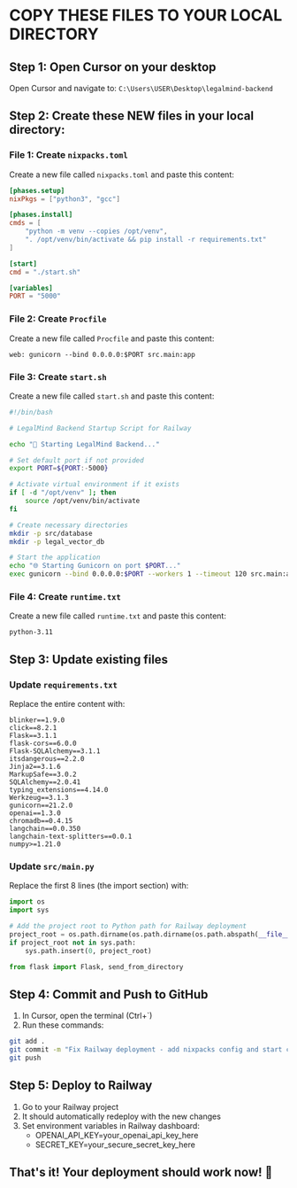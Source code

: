 # COPY THESE FILES TO YOUR LOCAL DIRECTORY

## Step 1: Open Cursor on your desktop
Open Cursor and navigate to: `C:\Users\USER\Desktop\legalmind-backend`

## Step 2: Create these NEW files in your local directory:

### File 1: Create `nixpacks.toml`
Create a new file called `nixpacks.toml` and paste this content:
```toml
[phases.setup]
nixPkgs = ["python3", "gcc"]

[phases.install]
cmds = [
    "python -m venv --copies /opt/venv",
    ". /opt/venv/bin/activate && pip install -r requirements.txt"
]

[start]
cmd = "./start.sh"

[variables]
PORT = "5000"
```

### File 2: Create `Procfile`
Create a new file called `Procfile` and paste this content:
```
web: gunicorn --bind 0.0.0.0:$PORT src.main:app
```

### File 3: Create `start.sh`
Create a new file called `start.sh` and paste this content:
```bash
#!/bin/bash

# LegalMind Backend Startup Script for Railway

echo "🚀 Starting LegalMind Backend..."

# Set default port if not provided
export PORT=${PORT:-5000}

# Activate virtual environment if it exists
if [ -d "/opt/venv" ]; then
    source /opt/venv/bin/activate
fi

# Create necessary directories
mkdir -p src/database
mkdir -p legal_vector_db

# Start the application
echo "🌐 Starting Gunicorn on port $PORT..."
exec gunicorn --bind 0.0.0.0:$PORT --workers 1 --timeout 120 src.main:app
```

### File 4: Create `runtime.txt`
Create a new file called `runtime.txt` and paste this content:
```
python-3.11
```

## Step 3: Update existing files

### Update `requirements.txt`
Replace the entire content with:
```
blinker==1.9.0
click==8.2.1
Flask==3.1.1
flask-cors==6.0.0
Flask-SQLAlchemy==3.1.1
itsdangerous==2.2.0
Jinja2==3.1.6
MarkupSafe==3.0.2
SQLAlchemy==2.0.41
typing_extensions==4.14.0
Werkzeug==3.1.3
gunicorn==21.2.0
openai==1.3.0
chromadb==0.4.15
langchain==0.0.350
langchain-text-splitters==0.0.1
numpy>=1.21.0
```

### Update `src/main.py`
Replace the first 8 lines (the import section) with:
```python
import os
import sys

# Add the project root to Python path for Railway deployment
project_root = os.path.dirname(os.path.dirname(os.path.abspath(__file__)))
if project_root not in sys.path:
    sys.path.insert(0, project_root)

from flask import Flask, send_from_directory
```

## Step 4: Commit and Push to GitHub
1. In Cursor, open the terminal (Ctrl+`)
2. Run these commands:
```bash
git add .
git commit -m "Fix Railway deployment - add nixpacks config and start commands"
git push
```

## Step 5: Deploy to Railway
1. Go to your Railway project
2. It should automatically redeploy with the new changes
3. Set environment variables in Railway dashboard:
   - OPENAI_API_KEY=your_openai_api_key_here
   - SECRET_KEY=your_secure_secret_key_here

## That's it! Your deployment should work now! 🚀